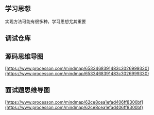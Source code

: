 ## 学习思想

实现方法可能有很多种，学习思想尤其重要

## 调试仓库

## 源码思维导图

[https://www.processon.com/mindmap/6533468391483c3026999330](https://www.processon.com/mindmap/6533468391483c3026999330)

## 面试题思维导图

[https://www.processon.com/mindmap/62ce8cea1efad406ff8300bf](https://www.processon.com/mindmap/62ce8cea1efad406ff8300bf)

